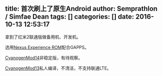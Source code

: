 title: 首次刷上了原生Android
author: Semprathlon / Simfae Dean
tags: []
categories: []
date: 2016-10-13 12:53:17
---
拿到了红米2联通版做备用机、开发机。

选用[Nexus Experience ROM](http://nxrom.us/)配合GAPPS。

[CyanogenMod14](http://www.miui.com/thread-5772278-1-1.html)非稳定版，有待观察。

[CyanogenMod13](http://www.miui.com/thread-3626047-1-1.html)私人编译，不清洁，不支持联通LTE。